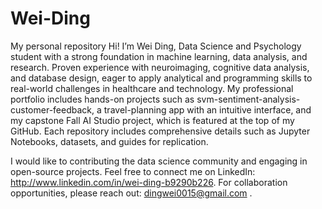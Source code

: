 # Wei-Ding
My personal repository
Hi! I’m Wei Ding, Data Science and Psychology student with a strong foundation in machine learning, data analysis, and research. Proven experience with neuroimaging, cognitive data analysis, and database design, eager to apply analytical and programming skills to real-world challenges in healthcare and technology. My professional portfolio includes hands-on projects such as svm-sentiment-analysis-customer-feedback, a travel-planning app with an intuitive interface, and my capstone Fall AI Studio project, which is featured at the top of my GitHub. Each repository includes comprehensive details such as Jupyter Notebooks, datasets, and guides for replication.

I would like to contributing the data science community and engaging in open-source projects. Feel free to connect me on LinkedIn: http://www.linkedin.com/in/wei-ding-b9290b226. For collaboration opportunities, please reach out: dingwei0015@gmail.com .
